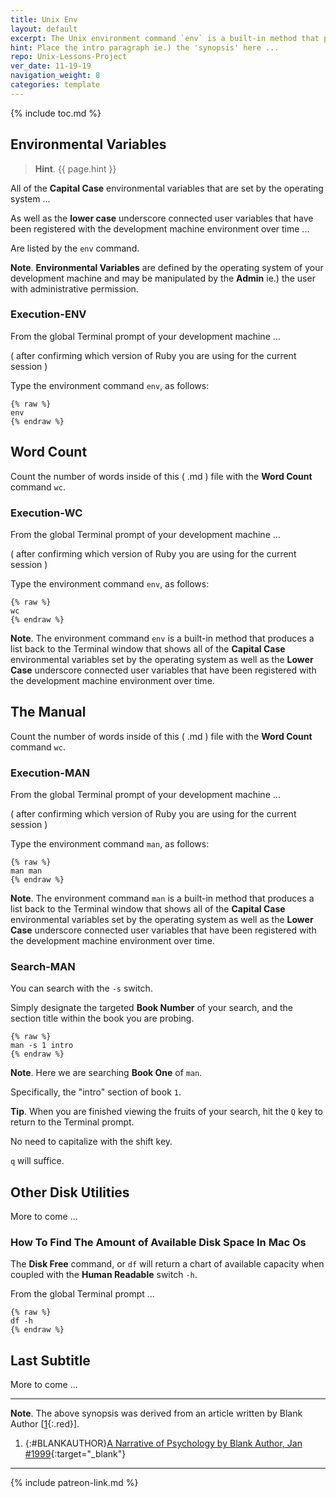 ```yaml
---
title: Unix Env
layout: default
excerpt: The Unix environment command `env` is a built-in method that produces a list back to the Terminal window ...
hint: Place the intro paragraph ie.) the 'synopsis' here ...
repo: Unix-Lessons-Project 
ver_date: 11-19-19
navigation_weight: 8
categories: template
---
```

{% include toc.md %}

## Environmental Variables

> **Hint**. {{ page.hint }}

All of the **Capital Case** environmental variables that are set by the operating system ...

As well as the **lower case** underscore connected user variables that have been registered with the development machine environment over time ...

Are listed by the `env` command.

**Note**. **Environmental Variables** are defined by the operating system of your development machine and may be manipulated by the **Admin** ie.) the user with administrative permission.

### Execution-ENV

From the global Terminal prompt of your development machine ...

( after confirming which version of Ruby you are using for the current session )

Type the environment command `env`, as follows:

```liquid
{% raw %}
env
{% endraw %}
```

## Word Count

Count the number of words inside of this ( .md ) file with the **Word Count** command `wc`.

### Execution-WC

From the global Terminal prompt of your development machine ...

( after confirming which version of Ruby you are using for the current session )

Type the environment command `env`, as follows:

```liquid
{% raw %}
wc
{% endraw %}
```

**Note**. The environment command `env` is a built-in method that produces a list back to the Terminal window that shows all of the **Capital Case** environmental variables set by the operating system as well as the **Lower Case** underscore connected user variables that have been registered with the development machine environment over time.

## The Manual

Count the number of words inside of this ( .md ) file with the **Word Count** command `wc`.

### Execution-MAN

From the global Terminal prompt of your development machine ...

( after confirming which version of Ruby you are using for the current session )

Type the environment command `man`, as follows:

```liquid
{% raw %}
man man
{% endraw %}
```

**Note**. The environment command `man` is a built-in method that produces a list back to the Terminal window that shows all of the **Capital Case** environmental variables set by the operating system as well as the **Lower Case** underscore connected user variables that have been registered with the development machine environment over time.

### Search-MAN

You can search with the `-s` switch.

Simply designate the targeted **Book Number** of your search, and the section title within the book you are probing.

```liquid
{% raw %}
man -s 1 intro
{% endraw %}
```

**Note**. Here we are searching **Book One** of `man`.

Specifically, the "intro" section of book `1`.

**Tip**. When you are finished viewing the fruits of your search, hit the `Q` key to return to the Terminal prompt.

No need to capitalize with the shift key.

`q` will suffice.

## Other Disk Utilities

More to come ...

### How To Find The Amount of Available Disk Space In Mac Os

The **Disk Free** command, or `df` will return a chart of available capacity when coupled with the **Human Readable** switch `-h`.

From the global Terminal prompt ...

```liquid
{% raw %}
df -h
{% endraw %}
```

## Last Subtitle

More to come ...

***

**Note**. The above synopsis was derived from an article written by Blank Author [[1](#BLANKAUTHOR){:.red}].

1. {:#BLANKAUTHOR}[A Narrative of Psychology by Blank Author, Jan #1999](http://cowles.yale.edu/sites/default/files/files/pub/d20/d2069.pdf){:target="_blank"}

***

{% include patreon-link.md %}
